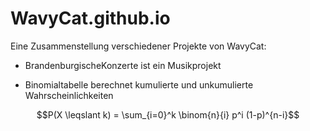 # WavyCat.github.io

Eine Zusammenstellung verschiedener Projekte von WavyCat:

* BrandenburgischeKonzerte ist ein Musikprojekt
  
* Binomialtabelle berechnet kumulierte und unkumulierte Wahrscheinlichkeiten

$$P(X \leqslant k) = \sum_{i=0}^k \binom{n}{i} p^i (1-p)^{n-i}$$
